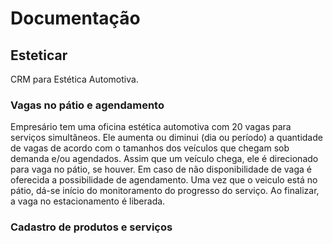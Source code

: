 # Documentação

## Esteticar 

CRM para Estética Automotiva.

### Vagas no pátio e agendamento

Empresário tem uma oficina estética automotiva com 20 vagas para serviços simultâneos.
Ele aumenta ou diminui (dia ou período) a quantidade de vagas de acordo com o tamanhos dos veículos que chegam sob demanda e/ou agendados.
Assim que um veículo chega, ele é direcionado para vaga no pátio, se houver.
Em caso de não disponibilidade de vaga é oferecida a possibilidade de agendamento.
Uma vez que o veiculo está no pátio, dá-se início do monitoramento do progresso do serviço.
Ao finalizar, a vaga no estacionamento é liberada.

### Cadastro de produtos e serviços
